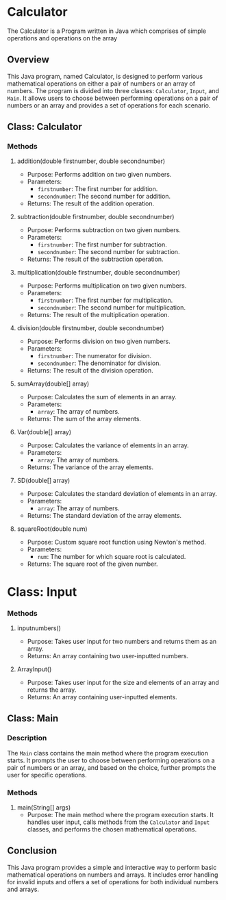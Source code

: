 # Calculator
The Calculator is a Program written in Java which comprises of simple  operations and operations on the array
## Overview
This Java program, named Calculator, is designed to perform various mathematical operations on either a pair of numbers or an array of numbers. The program is divided into three classes: `Calculator`, `Input`, and `Main`. It allows users to choose between performing operations on a pair of numbers or an array and provides a set of operations for each scenario.

## Class: Calculator
### Methods

1. addition(double firstnumber, double secondnumber)
   - Purpose: Performs addition on two given numbers.
   - Parameters:
     - `firstnumber`: The first number for addition.
     - `secondnumber`: The second number for addition.
   - Returns: The result of the addition operation.

2. subtraction(double firstnumber, double secondnumber)
   - Purpose: Performs subtraction on two given numbers.
   - Parameters:
     - `firstnumber`: The first number for subtraction.
     - `secondnumber`: The second number for subtraction.
   - Returns: The result of the subtraction operation.

3. multiplication(double firstnumber, double secondnumber)
   - Purpose: Performs multiplication on two given numbers.
   - Parameters:
     - `firstnumber`: The first number for multiplication.
     - `secondnumber`: The second number for multiplication.
   - Returns: The result of the multiplication operation.

4. division(double firstnumber, double secondnumber)
   - Purpose: Performs division on two given numbers.
   - Parameters:
     - `firstnumber`: The numerator for division.
     - `secondnumber`: The denominator for division.
   - Returns: The result of the division operation.

5. sumArray(double[] array)
   - Purpose: Calculates the sum of elements in an array.
   - Parameters:
     - `array`: The array of numbers.
   - Returns: The sum of the array elements.

6. Var(double[] array)
   - Purpose: Calculates the variance of elements in an array.
   - Parameters:
     - `array`: The array of numbers.
   - Returns: The variance of the array elements.

7. SD(double[] array)
   - Purpose: Calculates the standard deviation of elements in an array.
   - Parameters:
     - `array`: The array of numbers.
   - Returns: The standard deviation of the array elements.

8. squareRoot(double num)
   - Purpose: Custom square root function using Newton's method.
   - Parameters:
     - `num`: The number for which square root is calculated.
   - Returns: The square root of the given number.

# Class: Input

### Methods

1. inputnumbers()
   - Purpose: Takes user input for two numbers and returns them as an array.
   - Returns: An array containing two user-inputted numbers.

2. ArrayInput()
   - Purpose: Takes user input for the size and elements of an array and returns the array.
   - Returns: An array containing user-inputted elements.

## Class: Main

### Description

The `Main` class contains the main method where the program execution starts. It prompts the user to choose between performing operations on a pair of numbers or an array, and based on the choice, further prompts the user for specific operations.

### Methods

1. main(String[] args)
   - Purpose: The main method where the program execution starts. It handles user input, calls methods from the `Calculator` and `Input` classes, and performs the chosen mathematical operations.
## Conclusion

This Java program provides a simple and interactive way to perform basic mathematical operations on numbers and arrays. It includes error handling for invalid inputs and offers a set of operations for both individual numbers and arrays.

